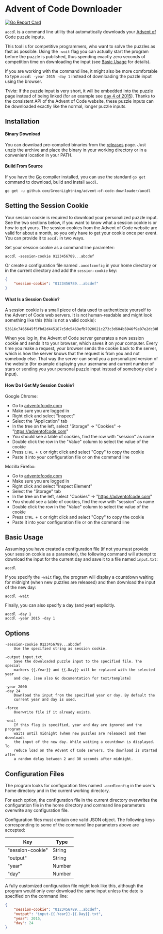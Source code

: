 # Advent of Code Downloader

[![Go Report Card](https://goreportcard.com/badge/github.com/GreenLightning/advent-of-code-downloader)](https://goreportcard.com/report/github.com/GreenLightning/advent-of-code-downloader)

`aocdl` is a command line utility that automatically downloads your [Advent of
Code](https://adventofcode.com/) puzzle inputs.

This tool is for competitive programmers, who want to solve the puzzles as
fast as possible. Using the `-wait` flag you can actually start the program
before the puzzle is published, thus spending exactly zero seconds of
competition time on downloading the input (see [Basic Usage](#basic-usage) for
details).

If you are working with the command line, it might also be more comfortable to
type `aocdl -year 2015 -day 1` instead of downloading the puzzle input using
the browser.

*Trivia*: If the puzzle input is very short, it will be embedded into the
puzzle page instead of being linked (for an example see [day 4 of
2015](https://adventofcode.com/2015/day/4)). Thanks to the consistent API of
the Advent of Code website, these puzzle inputs can be downloaded exactly like
the normal, longer puzzle inputs.

## Installation

#### Binary Download

You can download pre-compiled binaries from the
[releases](https://github.com/GreenLightning/advent-of-code-downloader/releases/latest/)
page. Just unzip the archive and place the binary in your working directory or
in a convenient location in your PATH.

#### Build From Source

If you have the [Go](https://golang.org/) compiler installed, you can use the
standard `go get` command to download, build and install `aocdl`.

```
go get -u github.com/GreenLightning/advent-of-code-downloader/aocdl
```

## Setting the Session Cookie

Your session cookie is required to download your personalized puzzle input.
See the two sections below, if you want to know what a session cookie is or
how to get yours. The session cookies from the Advent of Code website are
valid for about a month, so you only have to get your cookie once per event.
You can provide it to `aocdl` in two ways.

Set your session cookie as a command line parameter:

```
aocdl -session-cookie 0123456789...abcdef
```

Or create a configuration file named `.aocdlconfig` in your home directory or in
the current directory and add the `session-cookie` key:

```json
{
	"session-cookie": "0123456789...abcdef"
}
```

#### What Is a Session Cookie?

A session cookie is a small piece of data used to authenticate yourself to the
Advent of Code web servers. It is not human-readable and might look something
like this (this is not a valid cookie):

```
53616c7465645f5fbd2d445187c5dc5463efb7020021c273c3d604b5946f9e87e2dc30b649f9b2235e8cd57632e415cb
```

When you log in, the Advent of Code server generates a new session cookie and
sends it to your browser, which saves it on your computer. Every time you make
a request, your browser sends the cookie back to the server, which is how the
server knows that the request is from you and not somebody else. That way the
server can send you a personalized version of the website (for example
displaying your username and current number of stars or sending you your
personal puzzle input instead of somebody else's input).

#### How Do I Get My Session Cookie?

Google Chrome:

- Go to [adventofcode.com](https://adventofcode.com/)
- Make sure you are logged in
- Right click and select "Inspect"
- Select the "Application" tab
- In the tree on the left, select "Storage" → "Cookies" → "https://adventofcode.com"
- You should see a table of cookies, find the row with "session" as name
- Double click the row in the "Value" column to select the value of the cookie
- Press `CTRL + C` or right click and select "Copy" to copy the cookie
- Paste it into your configuration file or on the command line

Mozilla Firefox:

- Go to [adventofcode.com](https://adventofcode.com/)
- Make sure you are logged in
- Right click and select "Inspect Element"
- Select the "Storage" tab
- In the tree on the left, select "Cookies" → "https://adventofcode.com"
- You should see a table of cookies, find the row with "session" as name
- Double click the row in the "Value" column to select the value of the cookie
- Press `CTRL + C` or right click and select "Copy" to copy the cookie
- Paste it into your configuration file or on the command line

## Basic Usage

Assuming you have created a configuration file (if not you must provide your
session cookie as a parameter), the following command will attempt to download
the input for the current day and save it to a file named `input.txt`:

```
aocdl
```

If you specify the `-wait` flag, the program will display a countdown waiting
for midnight (when new puzzles are released) and then download the input of
the new day:

```
aocdl -wait
```

Finally, you can also specify a day (and year) explicitly.

```
aocdl -day 1
aocdl -year 2015 -day 1
```

## Options

	-session-cookie 0123456789...abcdef
		Use the specified string as session cookie.

	-output input.txt
		Save the downloaded puzzle input to the specified file. The special
		markers {{.Year}} and {{.Day}} will be replaced with the selected year
		and day. [see also Go documentation for text/template]

	-year 2000
	-day 24
		Download the input from the specified year or day. By default the
		current year and day is used.

	-force
		Overwrite file if it already exists.

	-wait
		If this flag is specified, year and day are ignored and the program
		waits until midnight (when new puzzles are released) and then downloads
		the input of the new day. While waiting a countdown is displayed. To
		reduce load on the Advent of Code servers, the download is started after
		a random delay between 2 and 30 seconds after midnight.

## Configuration Files

The program looks for configuration files named `.aocdlconfig` in the user's
home directory and in the current working directory.

For each option, the configuration file in the current directory overwrites the
configuration file in the home directory and command line parameters overwrite
any configuration file.

Configuration files must contain one valid JSON object. The following keys
corresponding to some of the command line parameters above are accepted:

| Key              | Type   |
| ---------------- | ------ |
| "session-cookie" | String |
| "output"         | String |
| "year"           | Number |
| "day"            | Number |

A fully customized configuration file might look like this, although the program
would only ever download the same input unless the date is specified on the
command line:

```json
{
	"session-cookie": "0123456789...abcdef",
	"output": "input-{{.Year}}-{{.Day}}.txt",
	"year": 2015,
	"day": 24
}
```

